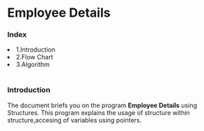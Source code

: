 # Employee Details

<h3>Index</h3>
<list><li>1.Introduction</li>
<li>2.Flow Chart</li>
<li>3.Algorithm</li></list><br>

<h3>Introduction</h3>
<p>The document briefs you on the program <b>Employee Details</b> using Structures. This program explains the usage of structure within structure,accesing of variables using pointers.
